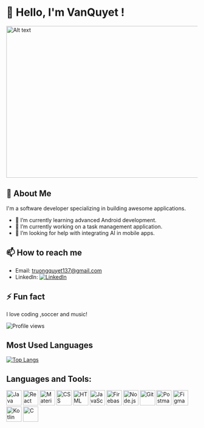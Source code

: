# 👋 Hello, I'm VanQuyet !
<img src="https://img.thuthuatphanmem.vn/uploads/2018/10/26/anh-gif-dep-nhat_054957921.gif" alt="Alt text" height="400" width="1200">

## 🚀 About Me
I'm a software developer specializing in building awesome applications.

- 🌱 I’m currently learning advanced Android development.
- 🔭 I’m currently working on a task management application.
- 🤔 I’m looking for help with integrating AI in mobile apps.

## 📫 How to reach me
- Email: truongquyet137@gmail.com
- Linkedln: [![LinkedIn](https://img.shields.io/badge/LinkedIn-0077B5?style=for-the-badge&logo=linkedin&logoColor=white)](https://linkedin.com/in/van-quyet-087b582b1/)


## ⚡ Fun fact
I love coding ,soccer and music!

![Profile views](https://komarev.com/ghpvc/?username=VanQuyet04&color=blue)

## Most Used Languages
[![Top Langs](https://github-readme-stats.vercel.app/api/top-langs/?username=VanQuyet04&layout=compact)](https://github.com/anuraghazra/github-readme-stats)

## Languages and Tools:

<p align="left">
  <img src="https://img.icons8.com/color/48/000000/java-coffee-cup-logo.png" alt="Java" width="40" height="40"/>
  <img src="https://img.icons8.com/color/48/000000/react-native.png" alt="React" width="40" height="40"/>
  <img src="https://img.icons8.com/color/48/000000/material-ui.png" alt="Material-UI" width="40" height="40"/>
  <img src="https://img.icons8.com/color/48/000000/css3.png" alt="CSS" width="40" height="40"/>
  <img src="https://img.icons8.com/color/48/000000/html-5.png" alt="HTML" width="40" height="40"/>
  <img src="https://img.icons8.com/color/48/000000/javascript.png" alt="JavaScript" width="40" height="40"/>
  <img src="https://img.icons8.com/color/48/000000/firebase.png" alt="Firebase" width="40" height="40"/>
  <img src="https://img.icons8.com/color/48/000000/nodejs.png" alt="Node.js" width="40" height="40"/>
  <img src="https://img.icons8.com/color/48/000000/git.png" alt="Git" width="40" height="40"/>
  <img src="https://img.icons8.com/color/48/000000/postman.png" alt="Postman" width="40" height="40"/>
  <img src="https://img.icons8.com/color/48/000000/figma.png" alt="Figma" width="40" height="40"/>
  <img src="https://img.icons8.com/color/48/000000/kotlin.png" alt="Kotlin" width="40" height="40"/>
  <img src="https://img.icons8.com/color/48/000000/c-programming.png" alt="C" width="40" height="40"/>
</p>


